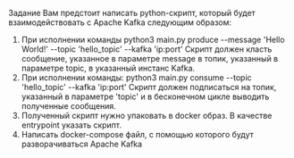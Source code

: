 Задание
Вам предстоит написать python-скрипт, который будет взаимодействовать с Apache
Kafka следующим образом: 
1. При исполнении команды
python3 main.py produce --message 'Hello World!' --topic 'hello_topic'
--kafka 'ip:port' Скрипт должен класть сообщение, указанное в параметре message
в топик, указанный в параметре topic, в указанный инстанс Kafka.
2. При исполнении команды:
   python3 main.py consume --topic 'hello_topic' --kafka 'ip:port' Скрипт
   должен подписаться на топик, указанный в параметре 'topic' и в бесконечном
   цикле выводить полученные сообщения.
3. Полученный скрипт нужно упаковать в docker образ. В качестве entrypoint
   указать скрипт.
4. Написать docker-compose файл, с помощью которого будут разворачиваться
   Apache Kafka 
